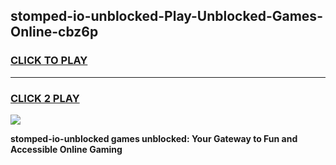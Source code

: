 
## stomped-io-unblocked-Play-Unblocked-Games-Online-cbz6p
<h3>
<a href="https://premium76.site?title=stomped-io-unblocked&ref=25A">CLICK TO PLAY</a></h3>
<hr>

<h3>
<a href="https://premium76.site?title=stomped-io-unblocked&ref=25A">CLICK 2 PLAY</a>
  
</h3>

<a href="https://premium76.site?title=stomped-io-unblocked&ref=25A"><img src="https://clearcache.store/games.png"></a>


**stomped-io-unblocked games unblocked: Your Gateway to Fun and Accessible Online Gaming**
